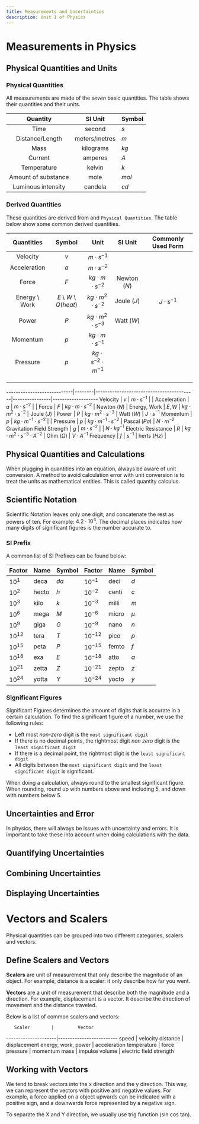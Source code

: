 ```yaml
---
title: Measurements and Uncertainties
description: Unit 1 of Physics
---
```


# Measurements in Physics

## Physical Quantities and Units

### Physical Quantities

All measurements are made of the *seven* basic quantities.
The table shows their quantities and their units.

|      Quantity       |    SI Unit    | Symbol |
| :-----------------: | :-----------: | ------ |
|        Time         |    second     | $s$    |
|   Distance/Length   | meters/metres | $m$    |
|        Mass         |   kilograms   | $kg$   |
|       Current       |    amperes    | $A$    |
|     Temperature     |    kelvin     | $k$    |
| Amount of substance |     mole      | $mol$  |
| Luminous intensity  |    candela    | $cd$   |

### Derived Quantities

These quantities are derived from and `Physical Quantities`.
The table below show some common derived quantities.



|  Quantities   |         Symbol         |              Unit              |   SI Unit    | Commonly Used Form |
| :-----------: | :--------------------: | :----------------------------: | :----------: | :----------------: |
|   Velocity    |          $v$           |        $m \cdot s^{-1}$​        |              |                    |
| Acceleration  |          $a$           |        $m \cdot s^{-2}$​        |              |                    |
|     Force     |          $F$           |   $kg \cdot m \cdot s^{-2}$    | Newton ($N$) |                    |
| Energy \ Work | $E$​ \ $W$​ \ $Q (heat)$ | $kg \cdot m^{2} \cdot s^{-2}$​  | Joule ($J$​​​)​  |  $J \cdot s^{-1}$​  |
|     Power     |          $P$           |       $kg⋅m^{2}⋅s^{−3}$​        |  Watt ($W$)  |                    |
|   Momentum    |          $p$           |   $kg \cdot m \cdot s^{-1}$    |              |                    |
|   Pressure    |          $p$           | $kg \cdot s^{-2} \cdot m^{-1}$ |              |                    |
|               |                        |                                |              |                    |
|               |                        |                                |              |                    |
|               |                        |                                |              |                    |

----------------------------|--------|------------------------------------------|----------------|-------------------
          Velocity           |  $v$   |             $m \cdot s^{-1}$             |                |
        Acceleration     |  $a$   |             $m \cdot s^{-2}$             |                |
           Force             |  $F$   |        $kg \cdot m \cdot s^{-2}$         |  Newton ($N$)  |
        Energy, Work    | $E, W$ |       $kg \cdot m^2 \cdot s^{-2}$        |  Joule ($J$)   |
           Power            |  $P$   |       $kg \cdot m^2 \cdot s^{-3}$        |   Watt ($W$)   | $J \cdot s^{-1}$
          Momentum          |  $p$   |      $kg \cdot m^{-1} \cdot s^{-2}$      |                |
          Pressure          |  $p$   |      $kg \cdot m^{-1} \cdot s^{-2}$      | Pascal ($Pa$)  | $N \cdot m^{-2}$
 Gravitation Field Strength |  $g$   |             $m \cdot s^{-2}$             |                | $N \cdot kg^{-1}$
    Electric Resistance     |  $R$   | $kg \cdot m^2 \cdot s^{-3} \cdot A^{-2}$ | Ohm ($\Omega$) | $V \cdot A^{-1}$
         Frequency          |  $f$   |                 $s^{-1}$                 |  herts ($Hz$)  |

## Physical Quantities and Calculations

When plugging in quantities into an equation, always be aware of unit conversion.
A method to avoid calculation error with unit conversion is to treat the units as mathematical entities.
This is called quantity calculus.

## Scientific Notation

Scientific Notation leaves only one digit, and concatenate the rest as powers of ten.
For example: $4. 2 \cdot 10^4$.
The decimal places indicates how many digits of significant figures is the number accurate to.

### SI Prefix

A common list of SI Prefixes can be found below:

 Factor  | Name  | Symbol |   Factor   | Name  | Symbol
---------|-------|--------|------------|-------|--------
 $10^1$  | deca  |  $da$  | $10^{-1}$  | deci  |  $d$
 $10^2$  | hecto |  $h$   | $10^{-2}$  | centi |  $c$
 $10^3$  | kilo  |  $k$   | $10^{-3}$  | milli |  $m$
 $10^6$  | mega  |  $M$   | $10^{-6}$  | micro | $\mu$
 $10^9$  | giga  |  $G$   | $10^{-9}$  | nano  |  $n$
 $10^12$ | tera  |  $T$   | $10^{-12}$ | pico  |  $p$
 $10^15$ | peta  |  $P$   | $10^{-15}$ | femto |  $f$
 $10^18$ |  exa  |  $E$   | $10^{-18}$ | atto  |  $a$
 $10^21$ | zetta |  $Z$   | $10^{-21}$ | zepto |  $z$
 $10^24$ | yotta |  $Y$   | $10^{-24}$ | yocto |  $y$

### Significant Figures

Significant Figures determines the amount of digits that is accurate in a certain calculation.
To find the significant figure of a number, we use the following rules: 

-   Left most *non-zero* digit is the `most significant digit` 
-   If there is no decimal points, the rightmost digit *non zero* digit is the `least significant digit`
-   If there is a decimal point, the rightmost digit is the `least significant digit`
-   All digits between the `most significant digit` and the `least significant digit` is significant.

When doing a calculation, always round to the smallest significant figure.
When rounding, round up with numbers above and including 5, and down with numbers below 5.

## Uncertainties and Error

In physics, there will always be issues with uncertainty and errors.
It is important to take these into account when doing calculations with the data.

## Quantifying Uncertainties

## Combining Uncertainties

## Displaying Uncertainties

# Vectors and Scalers

Physical quantities can be grouped into two different categories, scalers and vectors.

## Define Scalers and Vectors

**Scalers** are unit of measurement that only describe the magnitude of an object.
For example, distance is a scaler: it only describe how far you went.

**Vectors** are a unit of measurement that describe both the magnitude and a direction.
For example, displacement is a vector.
It describe the direction of movement and the distance traveled.

Below is a list of common scalers and vectors:

       Scaler        |         Vector
---------------------|-------------------------
        speed        |        velocity
      distance       |      displacement
 energy, work, power |      acceleration
     temperature     |          force
      pressure       |        momentum
        mass         |         impulse
       volume        | electric field strength

## Working with Vectors

We tend to break vectors into the x direction and the y direction.
This way, we can represent the vectors with positive and negative values.
For example, a force applied on a object upwards can be indicated with a positive sign, and a downwards force represented by a negative sign.

To separate the X and Y direction, we usually use trig function (sin cos tan).

